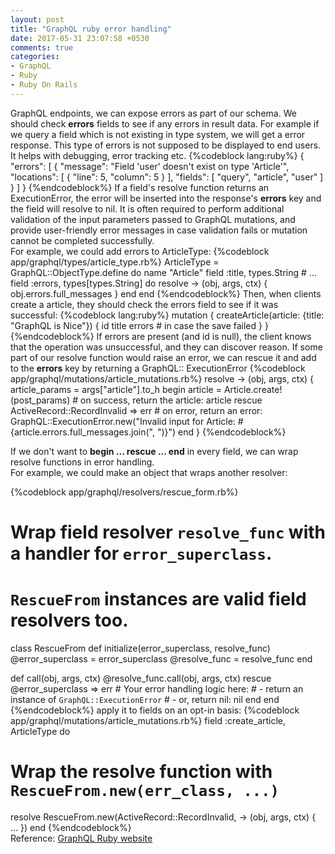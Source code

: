 ```yaml
---
layout: post
title: "GraphQL ruby error handling"
date: 2017-05-31 23:07:58 +0530
comments: true
categories:
- GraphQL
- Ruby
- Ruby On Rails
---
```


<div class='post'>
  <div dir="ltr" style="text-align: left;" trbidi="on">
    <p>GraphQL endpoints, we can expose errors as part of our schema. We should check <strong>errors</strong> fields to see if any errors in result data. For example if we query a field which is not existing in type system, we will get a error response. This type of errors is not supposed to be displayed to end users. It helps with debugging, error tracking etc.
{%codeblock lang:ruby%}
{
  "errors": [
    {
      "message": "Field 'user' doesn't exist on type 'Article'",
      "locations": [
        {
          "line": 5,
          "column": 5
        }
      ],
      "fields": [
        "query",
        "article",
        "user"
      ]
    }
  ]
}
{%endcodeblock%}
If a field's resolve function returns an ExecutionError, the error will be inserted into the response's <strong>errors</strong> key and the field will resolve to nil. It is often required to perform additional validation of the input parameters passed to GraphQL mutations, and provide user-friendly error messages in case validation fails or mutation cannot be completed successfully.
<br/>
For example, we could add errors to ArticleType:
{%codeblock app/graphql/types/article_type.rb%}
ArticleType = GraphQL::ObjectType.define do
  name "Article"
  field :title, types.String
  # ...
  field :errors, types[types.String] do
    resolve -> (obj, args, ctx) { obj.errors.full_messages }
  end
end
{%endcodeblock%}
Then, when clients create a article, they should check the errors field to see if it was successful:
{%codeblock lang:ruby%}
mutation {
  createArticle(article: {title: "GraphQL is Nice"}) {
    id
    title
    errors # in case the save failed
  }
}
{%endcodeblock%}
If errors are present (and id is null), the client knows that the operation was unsuccessful, and they can discover reason. If some part of our resolve function would raise an error, we can rescue it and add to the <strong>errors</strong> key by returning a GraphQL:: ExecutionError
{%codeblock app/graphql/mutations/article_mutations.rb%}
resolve -> (obj, args, ctx) {
  article_params = args["article"].to_h
  begin
    article = Article.create!(post_params)
    # on success, return the article:
    article
  rescue ActiveRecord::RecordInvalid => err
    # on error, return an error:
    GraphQL::ExecutionError.new("Invalid input for Article: #{article.errors.full_messages.join(", ")}")
  end
}
{%endcodeblock%}

If we don't want to <strong>begin ... rescue ... end</strong> in every field, we can wrap resolve functions in error handling.<br/> For example, we could make an object that wraps another resolver:

{%codeblock app/graphql/resolvers/rescue_form.rb%}
# Wrap field resolver `resolve_func` with a handler for `error_superclass`.
# `RescueFrom` instances are valid field resolvers too.
class RescueFrom
  def initialize(error_superclass, resolve_func)
    @error_superclass = error_superclass
    @resolve_func = resolve_func
  end

  def call(obj, args, ctx)
    @resolve_func.call(obj, args, ctx)
  rescue @error_superclass => err
    # Your error handling logic here:
    # - return an instance of `GraphQL::ExecutionError`
    # - or, return nil:
    nil
  end
end
{%endcodeblock%}
apply it to fields on an opt-in basis:
{%codeblock app/graphql/mutations/article_mutations.rb%}
field :create_article, ArticleType do
  # Wrap the resolve function with `RescueFrom.new(err_class, ...)`
  resolve RescueFrom.new(ActiveRecord::RecordInvalid, -> (obj, args, ctx) { ... })
end
{%endcodeblock%}
<br/>
Reference: <a href='http://graphql-ruby.org/'>GraphQL Ruby website</a>
  </div>
</div>
